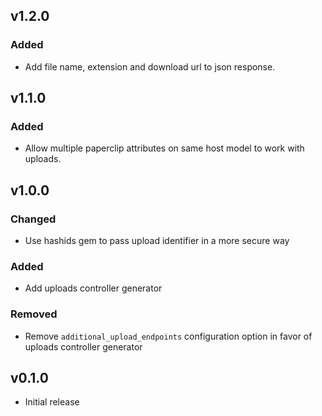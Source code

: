 ## v1.2.0

### Added

* Add file name, extension and download url to json response.

## v1.1.0

### Added

* Allow multiple paperclip attributes on same host model to work with uploads.

## v1.0.0

### Changed

* Use hashids gem to pass upload identifier in a more secure way

### Added

* Add uploads controller generator

### Removed

* Remove `additional_upload_endpoints` configuration option in favor of uploads controller generator

## v0.1.0

* Initial release
